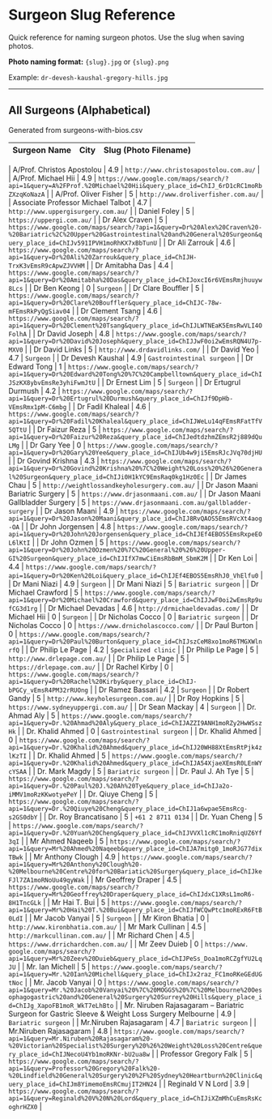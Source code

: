 # Surgeon Slug Reference

Quick reference for naming surgeon photos. Use the slug when saving photos.

**Photo naming format:** `{slug}.jpg` or `{slug}.png`

Example: `dr-devesh-kaushal-gregory-hills.jpg`

---

## All Surgeons (Alphabetical)

Generated from surgeons-with-bios.csv

| Surgeon Name | City | Slug (Photo Filename) |
|-------------|------|-----------------------|

| A/Prof. Christos Apostolou | 4.9 | `http://www.christosapostolou.com.au/` |
| A/Prof. Michael Hii | 4.9 | `https://www.google.com/maps/search/?api=1&query=A%2FProf.%20Michael%20Hii&query_place_id=ChIJ_6rD1cRC1moRbZXzqKoNazA` |
| A/Prof. Oliver Fisher | 5 | `http://www.droliverfisher.com.au/` |
| Associate Professor Michael Talbot | 4.7 | `http://www.uppergisurgery.com.au/` |
| Daniel Foley | 5 | `https://uppergi.com.au/` |
| Dr Alex Craven | 5 | `https://www.google.com/maps/search/?api=1&query=Dr%20Alex%20Craven%20-%20Bariatric%2C%20Upper%20Gastrointestinal%20and%20General%20Surgeon&query_place_id=ChIJv591IPVH1moRhKX7xBbTunU` |
| Dr Ali Zarrouk | 4.6 | `https://www.google.com/maps/search/?api=1&query=Dr%20Ali%20Zarrouk&query_place_id=ChIJH-TrxK3vEmsR9cApwZJVVHM` |
| Dr Amitabha Das | 4.4 | `https://www.google.com/maps/search/?api=1&query=Dr%20Amitabha%20Das&query_place_id=ChIJoxcI6r6VEmsRmjhuuyw8Lcs` |
| Dr Ben Keong | 0 | `Surgeon` |
| Dr Clare Bouffler | 5 | `https://www.google.com/maps/search/?api=1&query=Dr%20Clare%20Bouffler&query_place_id=ChIJC-78w-mFEmsRkPyQgSiav04` |
| Dr Clement Tsang | 4.6 | `https://www.google.com/maps/search/?api=1&query=Dr%20Clement%20Tsang&query_place_id=ChIJLWTNEaK5EmsRwVLI4OFolhA` |
| Dr David Joseph | 4.8 | `https://www.google.com/maps/search/?api=1&query=Dr%20David%20Joseph&query_place_id=ChIJJwF0oi2wEmsRQN4U7p-MXV0` |
| Dr David Links | 5 | `http://www.drdavidlinks.com/` |
| Dr David Yeo | 4.7 | `Surgeon` |
| Dr Devesh Kaushal | 4.9 | `Gastrointestinal surgeon` |
| Dr Edward Tong | 1 | `https://www.google.com/maps/search/?api=1&query=Dr%20Edward%20Tong%20%7C%20Campbelltown&query_place_id=ChIJSzKX8ybvEmsRe3yhiFwmJtU` |
| Dr Ernest Lim | 5 | `Surgeon` |
| Dr Ertugrul Durmush | 4.2 | `https://www.google.com/maps/search/?api=1&query=Dr%20Ertugrul%20Durmush&query_place_id=ChIJf9DpHb-VEmsRmx1pM-C6mbg` |
| Dr Fadil Khaleal | 4.6 | `https://www.google.com/maps/search/?api=1&query=Dr%20Fadil%20Khaleal&query_place_id=ChIJWeLu14qFEmsRFatTfV5QTtU` |
| Dr Faizur Reza | 5 | `https://www.google.com/maps/search/?api=1&query=Dr%20Faizur%20Reza&query_place_id=ChIJedtdzhmZEmsR2j889dQuLMg` |
| Dr Gary Yee | 0 | `https://www.google.com/maps/search/?api=1&query=Dr%20Gary%20Yee&query_place_id=ChIJUb4w9ji5EmsRJcJVq70djHU` |
| Dr Govind Krishna | 4.3 | `https://www.google.com/maps/search/?api=1&query=Dr%20Govind%20Krishna%20%7C%20Weight%20Loss%20%26%20General%20Surgeon&query_place_id=ChIJi0H1kYC9EmsRaq0kg1Hz0Ec` |
| Dr James Chau | 5 | `http://weightlossandkeyholesurgery.com.au/` |
| Dr Jason Maani Bariatric Surgery | 5 | `https://www.drjasonmaani.com.au/` |
| Dr Jason Maani Gallbladder Surgery | 5 | `https://www.drjasonmaani.com.au/gallbladder-surgery` |
| Dr Jason Maani | 4.9 | `https://www.google.com/maps/search/?api=1&query=Dr%20Jason%20Maani&query_place_id=ChIJ8RvQAOS5EmsRVcXt4aog-OA` |
| Dr John Jorgensen | 4.8 | `https://www.google.com/maps/search/?api=1&query=Dr%20John%20Jorgensen&query_place_id=ChIJEf4EBOS5EmsRxpeEOL6lKtI` |
| Dr John Ozmen | 5 | `https://www.google.com/maps/search/?api=1&query=Dr%20John%20Ozmen%20%7C%20General%20%26%20Upper-GI%20Surgeon&query_place_id=ChIJIfX7mwCiEmsRbBmM_SbmK2M` |
| Dr Ken Loi | 4.4 | `https://www.google.com/maps/search/?api=1&query=Dr%20Ken%20Loi&query_place_id=ChIJEf4EBOS5EmsRhJ0_VhElfu0` |
| Dr Mani Niazi | 4.9 | `Surgeon` |
| Dr Mani Niazi | 5 | `Bariatric surgeon` |
| Dr Michael Crawford | 5 | `https://www.google.com/maps/search/?api=1&query=Dr%20Michael%20Crawford&query_place_id=ChIJJwF0oi2wEmsRp9ufCG3d1rg` |
| Dr Michael Devadas | 4.6 | `http://drmichaeldevadas.com/` |
| Dr Michael Hii | 0 | `Surgeon` |
| Dr Nicholas Cocco | 0 | `Bariatric surgeon` |
| Dr Nicholas Cocco | 0 | `https://www.drnicholascocco.com/` |
| Dr Paul Burton | 0 | `https://www.google.com/maps/search/?api=1&query=Dr%20Paul%20Burton&query_place_id=ChIJszCeM8xo1moR6TMGXWlnrfQ` |
| Dr Philip Le Page | 4.2 | `Specialized clinic` |
| Dr Philip Le Page | 5 | `http://www.drlepage.com.au/` |
| Dr Philip Le Page | 5 | `https://drlepage.com.au/` |
| Dr Rachel Kirby | 0 | `https://www.google.com/maps/search/?api=1&query=Dr%20Rachel%20Kirby&query_place_id=ChIJ-bPGCy_vEmsR4PM32rRUOng` |
| Dr Ramez Bassari | 4.2 | `Surgeon` |
| Dr Robert Gandy | 5 | `http://www.keyholesurgeon.com.au/` |
| Dr Roy Hopkins | 5 | `https://www.sydneyuppergi.com.au/` |
| Dr Sean Mackay | 4 | `Surgeon` |
| Dr. Ahmad Aly | 5 | `https://www.google.com/maps/search/?api=1&query=Dr.%20Ahmad%20Aly&query_place_id=ChIJAZZI9ANH1moRZy2HwWSszHk` |
| Dr. Khalid Ahmed | 0 | `Gastrointestinal surgeon` |
| Dr. Khalid Ahmed | 0 | `https://www.google.com/maps/search/?api=1&query=Dr.%20Khalid%20Ahmed&query_place_id=ChIJ20WH88XtEmsRtPjk4zlKzTI` |
| Dr. Khalid Ahmed | 5 | `https://www.google.com/maps/search/?api=1&query=Dr.%20Khalid%20Ahmed&query_place_id=ChIJA54XjaeXEmsR0LEnWYcYSAA` |
| Dr. Mark Magdy | 5 | `Bariatric surgeon` |
| Dr. Paul J. Ah Tye | 5 | `https://www.google.com/maps/search/?api=1&query=Dr.%20Paul%20J.%20Ah%20Tye&query_place_id=ChIJa2o-iMMV1moRzKKwotyePeY` |
| Dr. Qiuye Cheng | 5 | `https://www.google.com/maps/search/?api=1&query=Dr.%20Qiuye%20Cheng&query_place_id=ChIJ1a6wpae5EmsRcg-s2GS0dbY` |
| Dr. Roy Brancatisano | 5 | `+61 2 8711 0134` |
| Dr. Yuan Cheng | 5 | `https://www.google.com/maps/search/?api=1&query=Dr.%20Yuan%20Cheng&query_place_id=ChIJVVXl1cRC1moRniqUZ6Yf3qI` |
| Mr Ahmed Naqeeb | 5 | `https://www.google.com/maps/search/?api=1&query=Mr%20Ahmed%20Naqeeb&query_place_id=ChIJA7mitg0_1moRJG77dixTBwk` |
| Mr Anthony Clough | 4.9 | `https://www.google.com/maps/search/?api=1&query=Mr%20Anthony%20Clough%20-%20Melbourne%20Centre%20for%20Bariatic%20Surgery&query_place_id=ChIJkeFJl7ZA1moRNoUu49qyWak` |
| Mr Geoffrey Draper | 4.5 | `https://www.google.com/maps/search/?api=1&query=Mr%20Geoffrey%20Draper&query_place_id=ChIJdxC1XRsL1moR6-8H1TncGLk` |
| Mr Hai T. Bui | 5 | `https://www.google.com/maps/search/?api=1&query=Mr%20Hai%20T.%20Bui&query_place_id=ChIJfWCQwPtc1moRExR6FtB0LdI` |
| Mr Jacob Vanyai | 5 | `Surgeon` |
| Mr Kiron Bhatia | 0 | `http://www.kironbhatia.com.au/` |
| Mr Mark Cullinan | 4.5 | `http://markcullinan.com.au/` |
| Mr Richard Chen | 4.5 | `https://www.drrichardchen.com.au/` |
| Mr Zeev Duieb | 0 | `https://www. google.com/maps/search/?api=1&query=Mr%20Zeev%20Duieb&query_place_id=ChIJPeSs_Doa1moRCZgfYU2LqJU` |
| Mr. Ian Michell | 5 | `https://www.google.com/maps/search/?api=1&query=Mr.%20Ian%20Michell&query_place_id=ChIJx2raz_FC1moRKeGEdUGtNoc` |
| Mr. Jacob Vanyai | 0 | `https://www.google.com/maps/search/?api=1&query=Mr.%20Jacob%20Vanyai%20%7C%20MOGGS%20%7C%20Melbourne%20Oesophagogastric%20and%20General%20Surgery%20Surrey%20Hills&query_place_id=ChIJg_XapoFB1moR_WkT7eLhBto` |
| Mr. Niruben Rajasagaram – Bariatric Surgeon for Gastric Sleeve & Weight Loss Surgery Melbourne | 4.9 | `Bariatric surgeon` |
| Mr.Niruben Rajasagaram | 4.7 | `Bariatric surgeon` |
| Mr.Niruben Rajasagaram | 4.8 | `https://www.google.com/maps/search/?api=1&query=Mr.Niruben%20Rajasagaram%20-%20Victorian%20Specialist%20Surgery%20%26%20Weight%20Loss%20Centre&query_place_id=ChIJNecoU4Yb1moRKNr-bU2ua8w` |
| Professor Gregory Falk | 5 | `https://www.google.com/maps/search/?api=1&query=Professor%20Gregory%20Falk%20-%20Lindfield%20General%20Surgery%20%2F%20Sydney%20Heartburn%20Clinic&query_place_id=ChIJm8YimemoEmsRCmujIT2HN24` |
| Reginald V N Lord | 3.9 | `https://www.google.com/maps/search/?api=1&query=Reginald%20V%20N%20Lord&query_place_id=ChIJiXZmMhCuEmsRsKcoghrHZX0` |

